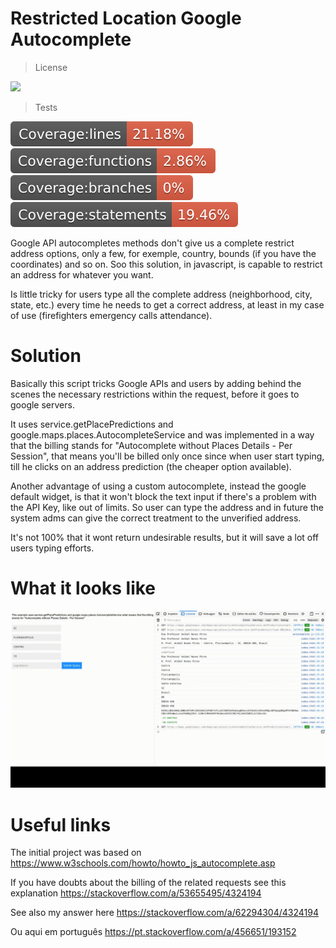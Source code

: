 # Restricted Location Google Autocomplete
> License
<p align="left">
    <img src="https://img.shields.io/npm/l/make-coverage-badge.svg">
</p>

> Tests
<p align="left">
    <a href="https://raw.githubusercontent.com/linomassarani/restricted-location-google-autocomplete/master/coverage/lcov-report/" alt="Coverage lines">
        <img src="./coverage/badge-lines.svg" /></a>
    <a href="https://raw.githubusercontent.com/linomassarani/restricted-location-google-autocomplete/master/coverage/lcov-report/index.html" alt="Coverage functions">
        <img src="./coverage/badge-functions.svg" /></a>
    <a href="https://raw.githubusercontent.com/linomassarani/restricted-location-google-autocomplete/master/coverage/lcov-report/index.html" alt="Coverage branches">
        <img src="./coverage/badge-branches.svg" /></a>
    <a href="https://raw.githubusercontent.com/linomassarani/restricted-location-google-autocomplete/master/coverage/lcov-report/index.html" alt="Coverage statements">
        <img src="./coverage/badge-statements.svg" /></a>
</p>



Google API autocompletes methods don't give us a complete restrict address options, only a few, for exemple, country, bounds (if you have the coordinates) and so on. Soo this solution, in javascript, is capable to restrict an address for whatever you want.

Is little tricky for users type all the complete address (neighborhood, city, state, etc.) every time he needs to get a correct address, at least in my case of use (firefighters emergency calls attendance).

# Solution

Basically this script tricks Google APIs and users by adding behind the scenes the necessary restrictions within the request, before it goes to google servers.

It uses service.getPlacePredictions and google.maps.places.AutocompleteService and was implemented in a way that the billing stands for "Autocomplete without Places Details - Per Session", that means you'll be billed only once since when user start typing, till he clicks on an address prediction (the cheaper option available).

Another advantage of using a custom autocomplete, instead the google default widget, is that it won't block the text input if there's a problem with the API Key, like out of limits. So user can type the address and in future the system adms can give the correct treatment to the unverified address.

It's not 100% that it wont return undesirable results, but it will save a lot off users typing efforts.

# What it looks like

![](usage-example.gif)



# Useful links

The initial project was based on https://www.w3schools.com/howto/howto_js_autocomplete.asp

If you have doubts about the billing of the related requests see this explanation https://stackoverflow.com/a/53655495/4324194

See also my answer here https://stackoverflow.com/a/62294304/4324194

Ou aqui em português https://pt.stackoverflow.com/a/456651/193152
